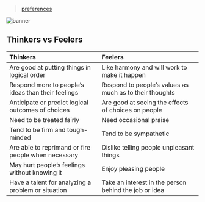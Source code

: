 > [preferences](./)

![banner](/mbti/photos/banner.png)

## Thinkers vs Feelers

| Thinkers | Feelers |
| :- | :- |
| Are good at putting things in logical order | Like harmony and will work to make it happen |
| Respond more to people’s ideas than their feelings | Respond to people’s values as much as to their thoughts |
| Anticipate or predict logical outcomes of choices | Are good at seeing the effects of choices on people |
| Need to be treated fairly | Need occasional praise |
| Tend to be firm and tough-minded | Tend to be sympathetic |
| Are able to reprimand or fire people when necessary | Dislike telling people unpleasant things |
| May hurt people’s feelings without knowing it | Enjoy pleasing people |
| Have a talent for analyzing a problem or situation | Take an interest in the person behind the job or idea |
